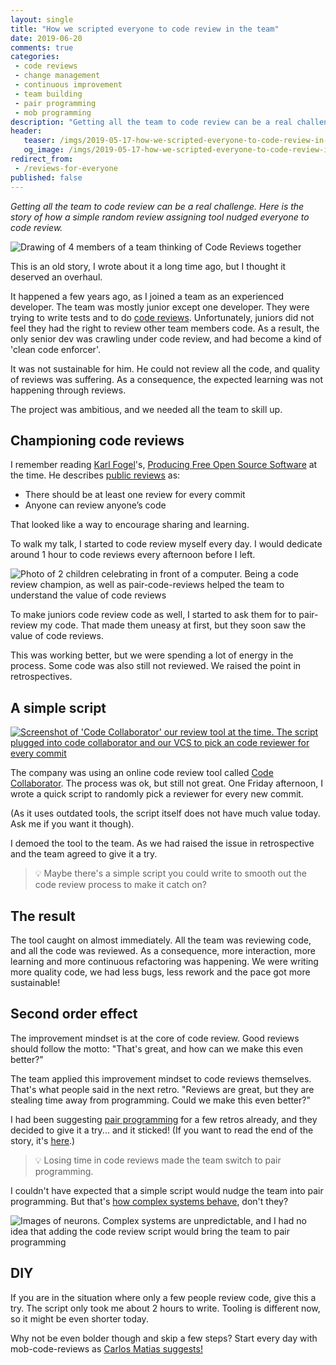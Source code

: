 ```yaml
---
layout: single
title: "How we scripted everyone to code review in the team"
date: 2019-06-20
comments: true
categories:
 - code reviews
 - change management
 - continuous improvement
 - team building
 - pair programming
 - mob programming
description: "Getting all the team to code review can be a real challenge. Here is the story of how a simple random review assigning tool nudged everyone to code review. It's also a story of continuous improvement. From painful manual code reviews to shared reviews to eventually synchronous pair programming."
header:
   teaser: /imgs/2019-05-17-how-we-scripted-everyone-to-code-review-in-the-team/code-reviews-for-all-teaser.jpeg
   og_image: /imgs/2019-05-17-how-we-scripted-everyone-to-code-review-in-the-team/code-reviews-for-all-og.jpeg
redirect_from:
 - /reviews-for-everyone
published: false
---
```

_Getting all the team to code review can be a real challenge. Here is the story of how a simple random review assigning tool nudged everyone to code review._

![Drawing of 4 members of a team thinking of Code Reviews together]({{site.url}}/imgs/2019-05-17-how-we-scripted-everyone-to-code-review-in-the-team/code-reviews-for-all.jpeg)

This is an old story, I wrote about it a long time ago, but I thought it deserved an overhaul.

It happened a few years ago, as I joined a team as an experienced developer. The team was mostly junior except one developer. They were trying to write tests and to do [code reviews](https://en.wikipedia.org/wiki/Code_review). Unfortunately, juniors did not feel they had the right to review other team members code. As a result, the only senior dev was crawling under code review, and had become a kind of 'clean code enforcer'.

It was not sustainable for him. He could not review all the code, and quality of reviews was suffering. As a consequence, the expected learning was not happening through reviews.

The project was ambitious, and we needed all the team to skill up.

## Championing code reviews

I remember reading [Karl Fogel](https://www.red-bean.com/kfogel/)'s, [Producing Free Open Source Software](https://producingoss.com/) at the time. He describes [public reviews](https://producingoss.com/en/setting-tone.html#code-review) as:

*   There should be at least one review for every commit
*   Anyone can review anyone’s code

That looked like a way to encourage sharing and learning.

To walk my talk, I started to code review myself every day. I would dedicate around 1 hour to code reviews every afternoon before I left.

![Photo of 2 children celebrating in front of a computer. Being a code review champion, as well as pair-code-reviews helped the team to understand the value of code reviews]({{site.url}}/imgs/2019-05-17-how-we-scripted-everyone-to-code-review-in-the-team/children-review.jpg)

To make juniors code review code as well, I started to ask them for to pair-review my code. That made them uneasy at first, but they soon saw the value of code reviews.

This was working better, but we were spending a lot of energy in the process. Some code was also still not reviewed. We raised the point in retrospectives.

## A simple script

[![Screenshot of 'Code Collaborator' our review tool at the time. The script plugged into code collaborator and our VCS to pick an code reviewer for every commit]({{site.url}}/imgs/2019-05-17-how-we-scripted-everyone-to-code-review-in-the-team/code-collaborator-small.jpg)]({{site.url}}/imgs/2019-05-17-how-we-scripted-everyone-to-code-review-in-the-team/code-collaborator.png)

The company was using an online code review tool called [Code Collaborator](https://smartbear.com/product/collaborator/overview/). The process was ok, but still not great. One Friday afternoon, I wrote a quick script to randomly pick a reviewer for every new commit.

(As it uses outdated tools, the script itself does not have much value today. Ask me if you want it though).

I demoed the tool to the team. As we had raised the issue in retrospective and the team agreed to give it a try.

> 💡 Maybe there's a simple script you could write to smooth out the code review process to make it catch on?

## The result

The tool caught on almost immediately. All the team was reviewing code, and all the code was reviewed. As a consequence, more interaction, more learning and more continuous refactoring was happening. We were writing more quality code, we had less bugs, less rework and the pace got more sustainable!

## Second order effect

The improvement mindset is at the core of code review. Good reviews should follow the motto: "That's great, and how can we make this even better?"

The team applied this improvement mindset to code reviews themselves. That's what people said in the next retro. "Reviews are great, but they are stealing time away from programming. Could we make this even better?"

I had been suggesting [pair programming](/categories/#pair-programming) for a few retros already, and they decided to give it a try... and it sticked! (If you want to read the end of the story, it's [here](/from-zero-to-pair-programming-hero/).)

> 💡 Losing time in code reviews made the team switch to pair programming.

I couldn't have expected that a simple script would nudge the team into pair programming. But that's [how complex systems behave](/how-we-increased-productivity-by-25-with-a-fruit-basket-at-work/), don't they?

![Images of neurons. Complex systems are unpredictable, and I had no idea that adding the code review script would bring the team to pair programming]({{site.url}}/imgs/2019-05-17-how-we-scripted-everyone-to-code-review-in-the-team/nerves.jpg)

## DIY

If you are in the situation where only a few people review code, give this a try. The script only took me about 2 hours to write. Tooling is different now, so it might be even shorter today.

Why not be even bolder though and skip a few steps? Start every day with mob-code-reviews as [Carlos Matias suggests!](https://hackernoon.com/why-you-should-do-code-review-e2642cfd1667)
